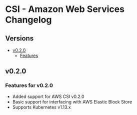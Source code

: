 # CSI - Amazon Web Services Changelog

## Versions

- [v0.2.0](#v020)
  - [Features](#features-for-v020)

## v0.2.0

### Features for v0.2.0

* Added support for AWS CSI v0.2.0
* Basic support for interfacing with AWS Elastic Block Store
* Supports Kubernetes v1.13.x
